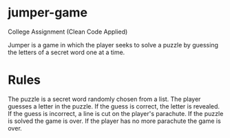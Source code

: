 # jumper-game
College Assignment (Clean Code Applied)

Jumper is a game in which the player seeks to solve a puzzle by guessing the letters of a secret word one at a time.

# Rules
The puzzle is a secret word randomly chosen from a list.
The player guesses a letter in the puzzle.
If the guess is correct, the letter is revealed.
If the guess is incorrect, a line is cut on the player's parachute.
If the puzzle is solved the game is over.
If the player has no more parachute the game is over.
